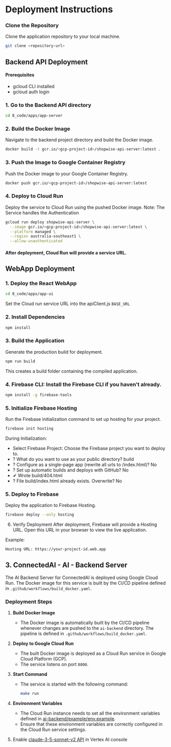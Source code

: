 # Deployment Instructions

### Clone the Repository

Clone the application repository to your local machine.

```bash
git clone <repository-url>

```

## Backend API Deployment

#### Prerequisites  
- gcloud CLI installed 
- gcloud auth login

### 1. Go to the Backend API directory
```bash
cd 8_code/apps/app-server
```

### 2. Build the Docker Image
Navigate to the backend project directory and build the Docker image.
```bash
docker build -t gcr.io/<gcp-project-id>/shopwise-api-server:latest .
```
### 3. Push the Image to Google Container Registry
Push the Docker image to your Google Container Registry.
```bash
docker push gcr.io/<gcp-project-id>/shopwise-api-server:latest
```

### 4. Deploy to Cloud Run
Deploy the service to Cloud Run using the pushed Docker image.
Note: The Service handles the Authentication
```bash
gcloud run deploy shopwise-api-server \
  --image gcr.io/<gcp-project-id>/shopwise-api-server:latest \
  --platform managed \
  --region australia-southeast1 \
  --allow-unauthenticated
```

#### After deployment, Cloud Run will provide a service URL. 


## WebApp Deployment

### 1. Deploy the React WebApp
```bash
cd 8_code/apps/app-ui
```
Set the Cloud run service URL into the apiClient.js `BASE_URL`

### 2. Install Dependencies
```bash
npm install
```

### 3. Build the Application
Generate the production build for deployment.
```bash
npm run build
```
This creates a build folder containing the compiled application.

### 4. **Firebase CLI**: Install the Firebase CLI if you haven’t already.
   ```bash
   npm install -g firebase-tools
```

### 5. Initialize Firebase Hosting
Run the Firebase initialization command to set up hosting for your project.

```bash
firebase init hosting
```
During Initialization:
- Select Firebase Project: Choose the Firebase project you want to deploy to.
- ? What do you want to use as your public directory? build
- ? Configure as a single-page app (rewrite all urls to /index.html)? No
- ? Set up automatic builds and deploys with GitHub? No
- ✔  Wrote build/404.html
- ? File build/index.html already exists. Overwrite? No

### 5. Deploy to Firebase
Deploy the application to Firebase Hosting.

```bash
firebase deploy --only hosting
```

6. Verify Deployment
After deployment, Firebase will provide a Hosting URL. Open this URL in your browser to view the live application.

Example:
```bash
Hosting URL: https://your-project-id.web.app
```

## 3. ConnectedAI - AI - Backend Server

The AI Backend Server for ConnectedAI is deployed using Google Cloud Run. The Docker image for this service is built by the CI/CD pipeline defined in `.github/workflows/build_docker.yaml`.

### Deployment Steps

1. **Build Docker Image**
   - The Docker image is automatically built by the CI/CD pipeline whenever changes are pushed to the `ai-backend` directory. The pipeline is defined in `.github/workflows/build_docker.yaml`.

2. **Deploy to Google Cloud Run**
   - The built Docker image is deployed as a Cloud Run service in Google Cloud Platform (GCP).
   - The service listens on port `8000`.

3. **Start Command**
   - The service is started with the following command:
     ```sh
     make run
     ```

4. **Environment Variables**
   - The Cloud Run instance needs to set all the environment variables defined in [ai-backend/example/env.example](ai-backend/example/env.example).
   - Ensure that these environment variables are correctly configured in the Cloud Run service settings.
5. Enable [claude-3-5-sonnet-v2 API](https://console.cloud.google.com/marketplace/product/anthropic/claude-3-5-sonnet-v2) in Vertex AI console


